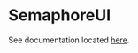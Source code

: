 # SemaphoreUI

See documentation located [here][1].

[1]: <https://nicholaswilde.io/homelab/apps/semaphoreui/>
